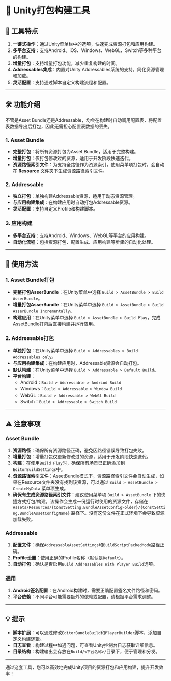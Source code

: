 # 🚀 Unity打包构建工具

## 🌟 工具特点

1. **一键式操作**：通过Unity菜单栏中的选项，快速完成资源打包和应用构建。
2. **多平台支持**：支持Android、iOS、Windows、WebGL、Switch等多种平台的构建。
3. **增量打包**：支持增量打包功能，减少重复构建的时间。
4. **Addressables集成**：内置对Unity Addressables系统的支持，简化资源管理和加载。
5. **灵活配置**：支持通过脚本自定义构建流程和配置。

---

## 🛠 功能介绍

不管是Asset Bundle还是Addressable，均会在构建时自动调用配置表，将配置表数据导出后打包，因此无需担心配置表数据的丢失。

### 1. Asset Bundle

- **完整打包**：将所有资源打包为Asset Bundle，适用于完整构建。
- **增量打包**：仅打包修改过的资源，适用于开发阶段快速迭代。
- **资源路径索引文件**：为支持全路径作为资源索引，使用菜单项打包时，会自动在 **Resource** 文件夹下生成资源路径索引文件。

### 2. Addressable

- **独立打包**：单独构建Addressable资源，适用于动态资源管理。
- **与应用构建集成**：在构建应用时自动打包Addressable资源。
- **灵活配置**：支持自定义Profile和构建脚本。

### 3. 应用构建

- **多平台支持**：支持Android、Windows、WebGL等平台的应用构建。
- **自动化流程**：包括资源打包、配置生成、应用构建等步骤的自动化处理。

---

## 📖 使用方法

### 1. Asset Bundle打包

- **完整打包AsserBundle**：在Unity菜单中选择 `Build > AssetBundle > Build AsserBundle`。
- **增量打包AsserBundle**：在Unity菜单中选择 `Build > AssetBundle > Build AsserBundle Incrementally`。
- **构建应用**：在Unity菜单中选择 `Build > AssetBundle > Build Play`，完成AssetBundle打包后直接构建并运行应用。

### 2. Addressable打包

- **单独打包**：在Unity菜单中选择 `Build > Addressables > Build Addressables only`。
- **与应用构建集成**：在构建应用时，Addressable资源会自动打包。
- **默认构建**：在Unity菜单中选择 `Build > Addressable > Default Build`。
- **平台构建**：
    - Android：`Build > Addressable > Andriod Build`
    - Windows：`Build > Addressable > Window Build`
    - WebGL：`Build > Addressable > WebGl Build`
    - Switch：`Build > Addressable > Switch Build`

---

## ⚠ 注意事项

### Asset Bundle

1. **资源路径**：确保所有资源路径正确，避免因路径错误导致打包失败。
2. **增量打包**：增量打包仅更新修改过的资源，适用于开发阶段快速迭代。
3. **构建**：在使用`Build Play`时，确保所有场景已正确添加到`EditorBuildSettings`中。
4. **资源路径索引文件**：AssetBundle模式下，资源路径索引文件会自动生成，如果在Resource文件夹没有找到该资源，可以通过
   `Build > AssetBundle > CreateMyData` 菜单项生成。
5. **确保有生成资源路径索引文件**：建议使用菜单项 `Build > AssetBundle` 下的快捷方式打包/构建。该操作会生成一份运行时使用的资源文件，存储在
   `Assets/Resources/{ConstSetting.BundleAssetConfigFolder}/{ConstSetting.BundleAssetConfigName}`
   路径下。没有这份文件在正式环境下会导致资源加载失败。

### Addressable

1. **配置文件**：确保`AddressableAssetSettings`和`BuildScriptPackedMode`路径正确。
2. **Profile设置**：使用正确的Profile名称（默认是`Default`）。
3. **自动打包**：确认是否启用`Build Addressables With Player Build`选项。

### 通用

1. **Android签名配置**：在Android构建时，需要正确配置签名文件路径和密码。
2. **平台依赖**：不同平台可能需要额外的依赖或配置，请根据平台需求调整。

---

## 💡 提示

- **脚本扩展**：可以通过修改`EditorBundleBuild`和`PlayerBuilder`脚本，添加自定义构建逻辑。
- **日志查看**：构建过程中如遇问题，可查看Unity控制台日志获取详细信息。
- **目录结构**：构建输出会存放在`Build/<平台名称>/`目录下，便于管理和分发。

---

通过这套工具，您可以高效地完成Unity项目的资源打包和应用构建，提升开发效率！